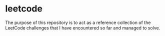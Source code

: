 # leetcode
The purpose of this repository is to act as a reference collection of the LeetCode challenges that I have encountered so far and managed to solve.
